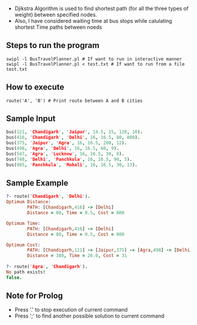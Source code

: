 - Djikstra Algorithm is used to find shortest path (for all the three types of weight) between specified nodes.
- Also, I have considered waiting time at bus stops while calulating shortest Time paths between noeds
## Steps to run the program
    swipl -l BusTravelPlanner.pl # If want to run in interactive manner
    swipl -l BusTravelPlanner.pl < test.txt # If want to run from a file test.txt
    
## How to execute
    route('A', 'B') # Print route between A and B cities

## Sample Input
```prolog
bus(121, 'Chandigarh', 'Jaipur', 14.5, 15, 120, 10).
bus(416, 'Chandigarh', 'Delhi', 16, 16.5, 80, 800).
bus(375, 'Jaipur', 'Agra', 16, 16.5, 200, 12).
bus(498, 'Agra', 'Delhi', 16, 16.5, 60, 9).
bus(547, 'Agra', 'Lucknow', 16, 16.5, 30, 8).
bus(748, 'Delhi', 'Panchkula', 16, 16.5, 90, 5).
bus(985, 'Panchkula', 'Mohali', 16, 16.5, 30, 13).
````
## Sample Example

```prolog
?- route('Chandigarh', 'Delhi').
Optimum Distance:
        PATH: [Chandigarh,416] -> [Delhi]
        Distance = 80, Time = 0.5, Cost = 800

Optimum Time:
        PATH: [Chandigarh,416] -> [Delhi]
        Distance = 80, Time = 0.5, Cost = 800

Optimum Cost:
        PATH: [Chandigarh,121] -> [Jaipur,375] -> [Agra,498] -> [Delhi]
        Distance = 380, Time = 26.0, Cost = 31
        
?- route('Agra', 'Chandigarh').
No path exists!
false.
```


## Note for Prolog
 - Press '.' to stop execution of current command
 - Press ';' to find another possible solution to current command

